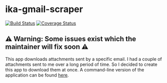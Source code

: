 # ika-gmail-scraper

[![Build Status](https://travis-ci.org/collinewait/ika-gmail-scraper-backend.svg?branch=develop)](https://travis-ci.org/collinewait/ika-gmail-scraper-backend) [![Coverage Status](https://coveralls.io/repos/github/collinewait/ika-gmail-scraper-backend/badge.svg?branch=develop)](https://coveralls.io/github/collinewait/ika-gmail-scraper-backend?branch=develop)

## ⚠️ Warning: Some issues exist which the maintainer will fix soon ⚠️

This app downloads attachments sent by a specific email. I had a couple of attachments sent to me over a long period of time. So I decided to create this app to download them at once. A command-line version of the application can be found [here](https://github.com/collinewait/gmail-scraper-go).
